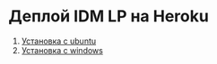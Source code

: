 # Деплой IDM LP на Heroku

1. [Установка с ubuntu](/docs/readme_ubuntu.md)
2. [Установка с windows](/docs/readme_windows.md)